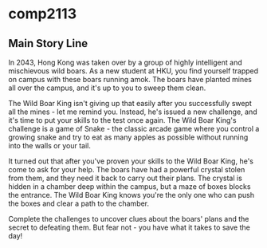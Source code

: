 # comp2113

## Main Story Line

In 2043, Hong Kong was taken over by a group of highly intelligent and mischievous wild boars. As a new student at HKU, you find yourself trapped on campus with these boars running amok. The boars have planted mines all over the campus, and it's up to you to sweep them clean.

The Wild Boar King isn't giving up that easily after you successfully swept all the mines - let me remind you. Instead, he's issued a new challenge, and it's time to put your skills to the test once again. The Wild Boar King's challenge is a game of Snake - the classic arcade game where you control a growing snake and try to eat as many apples as possible without running into the walls or your tail. 

It turned out that after you've proven your skills to the Wild Boar King, he's come to ask for your help. The boars have had a powerful crystal stolen from them, and they need it back to carry out their plans. The crystal is hidden in a chamber deep within the campus, but a maze of boxes blocks the entrance. The Wild Boar King knows you're the only one who can push the boxes and clear a path to the chamber. 

Complete the challenges to uncover clues about the boars' plans and the secret to defeating them. But fear not - you have what it takes to save the day!
